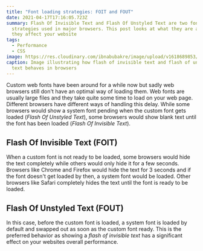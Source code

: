 ```yaml
---
title: "Font loading strategies: FOIT and FOUT"
date: 2021-04-17T17:16:05.723Z
summary: Flash Of Invisible Text and Flash Of Unstyled Text are two font loading
  strategies used in major browsers. This post looks at what they are and how
  they affect your website
tags:
  - Performance
  - CSS
image: https://res.cloudinary.com/ibnabubakre/image/upload/v1618689853/Group_34.png
caption: Image illustrating how flash of invisible text and flash of unstyled
  text behaves in browsers
---
```

Custom web fonts have been around for a while now but sadly web browsers still don't have an optimal way of loading them. Web fonts are usually large files and they take quite some time to load on your web page. Different browsers have different ways of handling this delay. While some browsers would show a system font pending when the custom font gets loaded (*Flash Of Unstyled Text*), some browsers would show blank text until the font has been loaded (*Flash Of Invisible Text*). 

## Flash Of Invisible Text (FOIT)

When a custom font is not ready to be loaded, some browsers would hide the text completely while others would only hide it for a few seconds. Browsers like Chrome and Firefox would hide the text for 3 seconds and if the font doesn't get loaded by then, a system font would be loaded. Other browsers like Safari completely hides the text until the font is ready to be loaded. 

## Flash Of Unstyled Text (FOUT)

In this case, before the custom font is loaded, a system font is loaded by default and swapped out as soon as the custom font ready. This is the preferred behavior as showing a *flash of invisible text* has a significant effect on your websites overall performance.